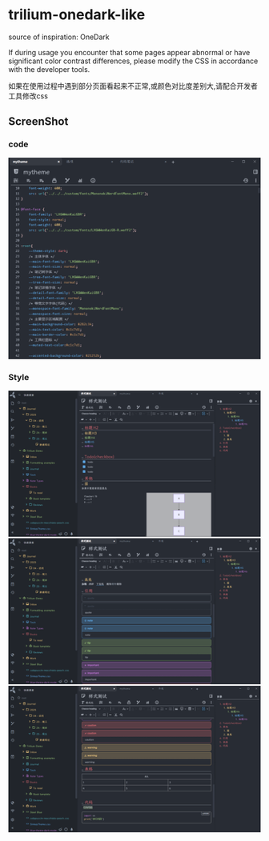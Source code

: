 # trilium-onedark-like

source of inspiration: OneDark

If during usage you encounter that some pages appear abnormal or have significant color contrast differences, please modify the CSS in accordance with the developer tools.

如果在使用过程中遇到部分页面看起来不正常,或颜色对比度差别大,请配合开发者工具修改css



## ScreenShot
### code

![alt text](Screenshot/StyleCode1.png)

### Style
![alt text](Screenshot/StyleTest1.png)
![alt text](Screenshot/StyleTest2.png)
![alt text](Screenshot/StyleTest3.png)
